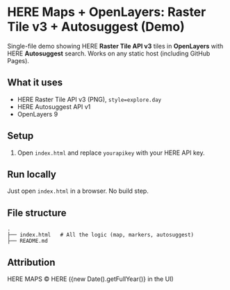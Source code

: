 # HERE Maps + OpenLayers: Raster Tile v3 + Autosuggest (Demo)

Single-file demo showing HERE **Raster Tile API v3** tiles in **OpenLayers** with HERE **Autosuggest** search.
Works on any static host (including GitHub Pages).
## What it uses
- HERE Raster Tile API v3 (PNG), `style=explore.day`
- HERE Autosuggest API v1
- OpenLayers 9

## Setup
1. Open `index.html` and replace `yourapikey` with your HERE API key.

## Run locally
Just open `index.html` in a browser. No build step.

## File structure
```
.
├── index.html   # All the logic (map, markers, autosuggest)
├── README.md
```

## Attribution
HERE MAPS © HERE ({new Date().getFullYear()} in the UI)
